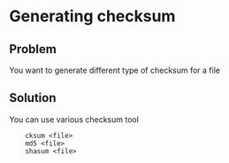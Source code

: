 # Generating checksum

## Problem
You want to generate different type of checksum for a file

## Solution
You can use various checksum tool

```
    cksum <file>
    md5 <file>
    shasum <file>
```


